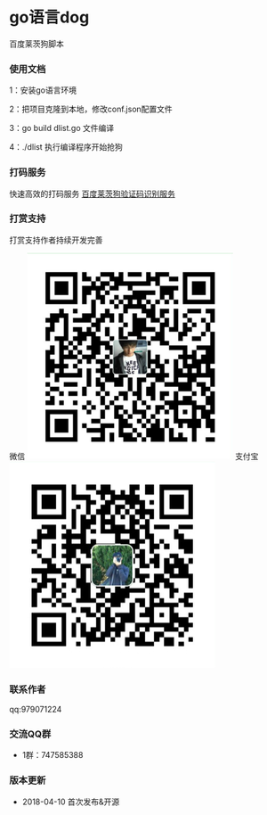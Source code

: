 # go语言dog

<p>百度莱茨狗脚本</p>

### 使用文档

<p>1：安装go语言环境</p>
<p>2：把项目克隆到本地，修改conf.json配置文件</p>
<p>3：go build dlist.go 文件编译</p>
<p>4：./dlist 执行编译程序开始抢狗</p>

### 打码服务
快速高效的打码服务 <a href="http://www.popyelove.com">百度莱茨狗验证码识别服务</a>
### 打赏支持

<p>打赏支持作者持续开发完善</p>
微信
<span><img src="img/wPay.jpg" /></span>
支付宝
<span><img src="img/zPay.jpg" /></span>


### 联系作者
<p>qq:979071224</p>

### 交流QQ群

* 1群：747585388


### 版本更新
* 2018-04-10 首次发布&开源
